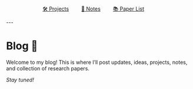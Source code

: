 <p style="text-align: center;">
  <a href="projects.html" style="margin-right: 30px;">🛠️ Projects</a>
  <a href="notes.html" style="margin-right: 30px;">📔  Notes</a>
  <a href="notes.html" style="margin-right: 30px;">📚 Paper List</a>
</p>
---

# Blog 📝

Welcome to my blog! This is where I’ll post updates, ideas, projects, notes, and collection of research papers.

*Stay tuned!*
